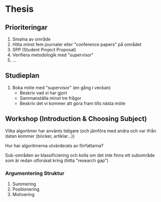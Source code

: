# Thesis

## Prioriteringar

1. Smalna av område
2. Hitta minst fem journaler eller "conference papers" på området
3. SPP (Student Project Proposal)
4. Verifiera metodologik med "supervisor"
5. ...

## Studieplan

1. Boka möte med "supervisor" (en gång i veckan)
    - Beskriv vad vi har gjort
    - Sammanställa minst tre frågor
    - Beskriv det vi kommer att göra fram tills nästa möte

## Workshop (Introduction & Choosing Subject)

Vilka algoritmer har använts tidigare
(och jämföra med andra och var ifrån datan kommer (böcker, artiklar...))

Hur har algoritmerna utvärderats av författarna?

Sub-områden av klassificiering och kolla om det inte finns ett subområde 
som är redan utforskat kring (hitta "research gap")

### Argumentering Struktur

1. Summering
2. Positionering
3. Motivering

